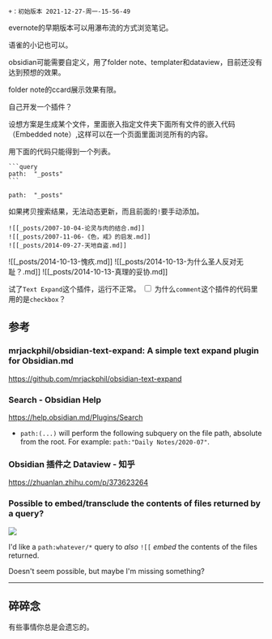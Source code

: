 

```version
+：初始版本 2021-12-27-周一-15-56-49 

```

evernote的早期版本可以用瀑布流的方式浏览笔记。

语雀的小记也可以。

obsidian可能需要自定义，用了folder note、templater和dataview，目前还没有达到预想的效果。

folder note的ccard展示效果有限。

自己开发一个插件？


设想方案是生成某个文件，里面嵌入指定文件夹下面所有文件的嵌入代码（Embedded note）,这样可以在一个页面里面浏览所有的内容。

用下面的代码只能得到一个列表。

````
```query
path:  "_posts"
```
````

```query
path:  "_posts"
```
如果拷贝搜索结果，无法动态更新，而且前面的`!`要手动添加。

```obsidian wiki markdwon
![[_posts/2007-10-04-论灵与肉的结合.md]] 
![[_posts/2007-11-06-《色，戒》的启发.md]]
![[_posts/2014-09-27-天地自盗.md]]
```

![[_posts/2014-10-13-愧疚.md]]
![[_posts/2014-10-13-为什么圣人反对无耻？.md]]
![[_posts/2014-10-13-真理的妥协.md]]

<label class="ob-comment" title="" style=""> 试了`Text Expand`这个插件，运行不正常。
 <input type="checkbox"> <span style=""> 为什么`comment`这个插件的代码里用的是`checkbox`？ </span></label>



## 参考
### mrjackphil/obsidian-text-expand: A simple text expand plugin for Obsidian.md
https://github.com/mrjackphil/obsidian-text-expand

### Search - Obsidian Help
https://help.obsidian.md/Plugins/Search

-   `path:(...)` will perform the following subquery on the file path, absolute from the root. For example: `path:"Daily Notes/2020-07"`.

### Obsidian 插件之 Dataview - 知乎
https://zhuanlan.zhihu.com/p/373623264


### Possible to embed/transclude the contents of files returned by a query?

![](https://www.redditstatic.com/desktop2x/img/renderTimingPixel.png)

I'd like a `path:whatever/*` query to _also_ `![[` _embed_ the contents of the files returned.

Doesn't seem possible, but maybe I'm missing something?


---


## 碎碎念

有些事情你总是会遗忘的。